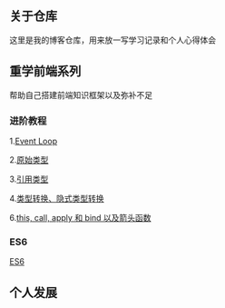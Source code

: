 ## 关于仓库

这里是我的博客仓库，用来放一写学习记录和个人心得体会

## 重学前端系列
帮助自己搭建前端知识框架以及弥补不足

### 进阶教程

1.[Event Loop](https://zhangyingcai.github.io/2019/04/25/JavaScript-super-1/)

2.[原始类型](https://zhangyingcai.github.io/2019/04/28/JavaScript-super-2/)

3.[引用类型](https://zhangyingcai.github.io/2019/04/28/JavaScript-super-3/)

4.[类型转换、隐式类型转换](https://zhangyingcai.github.io/2019/04/28/JavaScript-super-4)

6.[this, call, apply 和 bind 以及箭头函数](https://zhangyingcai.github.io/2019/04/28/JavaScript-super-6)

### ES6

[ES6](https://zhangyingcai.github.io/2019/01/17/es6/)


## 个人发展

